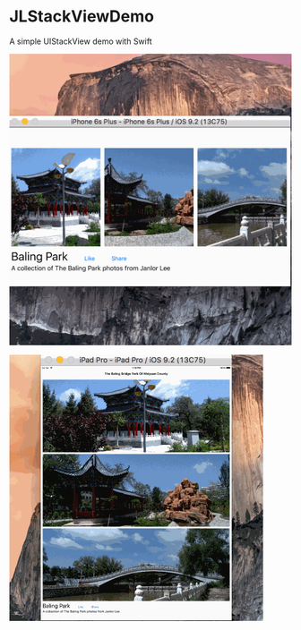 # JLStackViewDemo
A simple UIStackView demo with Swift 


![JLStackViewLicecap](https://github.com/Janlor/JLStackViewDemo/blob/master/Pictures/JLStackViewLicecap.gif)


![JLStackViewLicecap2](https://github.com/Janlor/JLStackViewDemo/blob/master/Pictures/JLStackViewLicecap2.gif)
